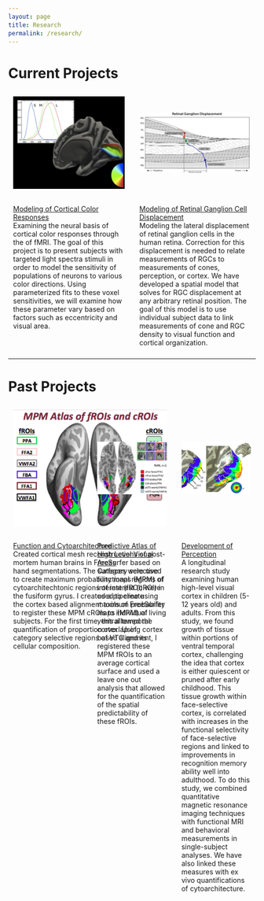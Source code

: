 ```yaml
---
layout: page
title: Research
permalink: /research/
---
```

# Current Projects
<div class="wrapperTop">
  <div class="oneTop">
  <img class="brain1" src="/assets/img/brain1.jpg" alt="brain1" style='height: 100%; width: 100%; object-fit: contain'/>
  </div>
  <div class="twoTop">
  <img class="disp" src="/assets/img/disp.jpg" alt="disp" style='height: 100%; width: 100%; object-fit: contain'/>
  </div>
  <div class="threeTop">
  <u>Modeling of Cortical Color Responses</u><br>
  Examining the neural basis of cortical color responses through the of fMRI. The goal of this project is to present subjects with targeted light spectra stimuli in order to model the sensitivity of populations of neurons to various color directions. Using parameterized fits to these voxel sensitivities, we will examine how these parameter vary based on factors such as eccentricity and visual area.
  </div>
  <div class="fourTop">
  <u>Modeling of Retinal Ganglion Cell Displacement</u><br>
  Modeling the lateral displacement of retinal ganglion cells in the human retina. Correction for this displacement is needed to relate measurements of  RGCs to measurements of cones, perception, or cortex. We have developed a spatial model that solves for RGC displacement at any arbitrary retinal position.  The goal of this model is to  use individual subject data to link measurements of cone and RGC density to visual function and cortical organization.
  </div>
</div>

***

# Past Projects
<div class="wrapperBottom">
  <div class="oneBottom">
  <img class="kgs-brain" src="/assets/img/kgs-brain.png" alt="kgs-brain" style='height: 100%; width: 100%; object-fit: contain'/>
  </div>
  <div class="twoBottom">
  <img class="floc" src="/assets/img/floc.png" alt="floc" style='height: 100%; width: 100%; object-fit: contain'/>
  </div>
  <div class="threeBottom">
  <img class="devo" src="/assets/img/devo.png" alt="floc" style='height: 100%; width: 100%; object-fit: contain'/>
  </div>
  <div class="fourBottom">
  <u>Function and Cytoarchitecture</u> <br> 
  Created cortical mesh reconstructions of post-mortem human brains in FreeSurfer based on hand segmentations. The surfaces were used to create maximum probability maps (MPM) of cytoarchitechtonic regions of interest (cROI) in the fusiform gyrus. I created a pipeline using the cortex based alignment tools of FreeSurfer to register these MPM cROIs to individual living subjects. For the first time, this allowed the quantification of proportion overlap of category selective regions of VTC and its cellular composition.
  </div>
  <div class="fiveBottom">
  <u>Predictive Atlas of High Level Visual Areas</u><br>
  Category selective functional regions of interest (fROI) were used to create maximum probability maps (MPM) of ventral temporal cortex. Using cortex based alignment, I registered these MPM fROIs to an average cortical surface and used a leave one out analysis that allowed for the quantification of the spatial predictability of these fROIs.
  </div>
  <div class="sixBottom">
  <u>Development of Perception</u><br>
  A longitudinal research study examining human high-level visual cortex in children (5-12 years old) and adults. From this study, we found growth of tissue within portions of ventral temporal cortex, challenging the idea that cortex is either quiescent or pruned after early childhood. This tissue growth within face-selective cortex, is correlated with increases in the functional selectivity of face-selective regions and linked to improvements in recognition memory ability well into adulthood. To do this study, we combined quantitative magnetic resonance imaging techniques with functional MRI and behavioral measurements in single-subject analyses. We have also linked these measures with ex vivo quantifications of cytoarchitecture.
  </div>
</div>

<style type="text/css">
.row {
   display: flex;
  }

.column {
   flex: 50%;    
  }


.wrapperBottom {
  display: grid;
  grid-template-columns: repeat(3, 1fr);
  gap: 10px;
  grid-auto-rows: minmax(100px, auto);
  }
.oneBottom {
  grid-column: 1 / 3;
  grid-row: 1;
  padding: 10px;
  }
.twoBottom {
  grid-column: 2 / 3;
  grid-row: 1 ;
  padding: 10px;
}
.threeBottom {
  grid-column: 3 / 3;
  grid-row: 1;
  padding: 10px;
}
.fourBottom {
  grid-column: 1 / 3;
  grid-row: 2;
  padding: 10px;
}
.fiveBottom {
  grid-column: 2 / 3;
  grid-row: 2;
  padding: 10px;
}
.sixBottom {
  grid-column: 3 / 3;
  grid-row: 2;
  padding: 10px;
}

.wrapperTop {
  display: grid;
  grid-template-columns: repeat(2, 1fr);
  gap: 10px;
  grid-auto-rows: minmax(100px, auto);
  }
.oneTop {
  grid-column: 1 / 2;
  grid-row: 1;
  padding: 10px;
  }
.twoTop {
  grid-column: 2 / 2;
  grid-row: 1 ;
  padding: 10px;
}
.threeTop {
  grid-column: 1 / 2;
  grid-row: 2;
  padding: 10px;
}
.fourTop {
  grid-column: 2 / 2;
  grid-row: 2;
  padding: 10px;
}

</style>